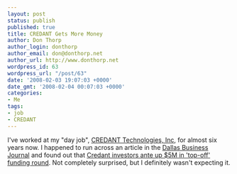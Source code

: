 ```yaml
---
layout: post
status: publish
published: true
title: CREDANT Gets More Money
author: Don Thorp
author_login: donthorp
author_email: don@donthorp.net
author_url: http://www.donthorp.net
wordpress_id: 63
wordpress_url: "/post/63"
date: '2008-02-03 19:07:03 +0000'
date_gmt: '2008-02-04 00:07:03 +0000'
categories:
- Me
tags:
- job
- CREDANT
---
```

<p>I've worked at my &quot;day job&quot;, <a href="http://www.credant.com" target"_blank">CREDANT Technologies, Inc</a>, for almost six years now. I happened to run across an article in the <a href="http://www.bizjournals.com/dallas/" target="_blank">Dallas Business Journal</a> and found out that <a href="http://www.bizjournals.com/dallas/stories/2008/01/28/newscolumn4.html?b=1201496400^1581658" target="_blank">Credant investors ante up $5M in 'top-off' funding round</a>. Not completely surprised, but I definitely wasn't expecting it.</p>
